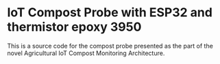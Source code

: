 # IoT Compost Probe with ESP32 and thermistor epoxy 3950
This is a source code for the compost probe presented as the part of the novel Agricultural IoT Compost Monitoring Architecture.
